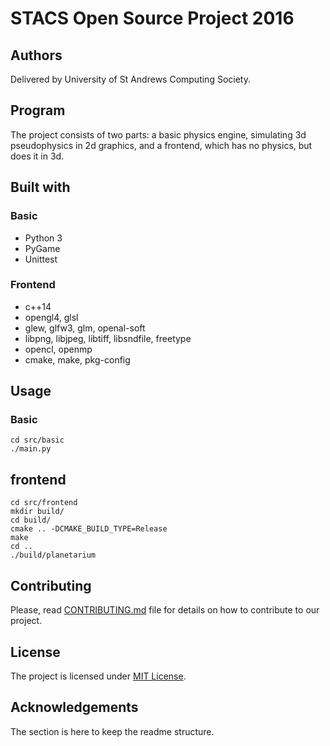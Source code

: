 # STACS Open Source Project 2016

## Authors

Delivered by University of St Andrews Computing Society.

## Program

The project consists of two parts: a basic physics engine, simulating 3d pseudophysics in 2d graphics, and a frontend, which has no physics, but does it in 3d.

## Built with

### Basic

* Python 3
* PyGame
* Unittest

### Frontend

* c++14
* opengl4, glsl
* glew, glfw3, glm, openal-soft
* libpng, libjpeg, libtiff, libsndfile, freetype
* opencl, openmp
* cmake, make, pkg-config

## Usage

### Basic

    cd src/basic
    ./main.py

## frontend

    cd src/frontend
    mkdir build/
    cd build/
    cmake .. -DCMAKE_BUILD_TYPE=Release
    make
    cd ..
    ./build/planetarium

## Contributing

Please, read [CONTRIBUTING.md](CONTRIBUTING.md) file for details on how to contribute to our project.

## License

The project is licensed under [MIT License](LICENSE).

## Acknowledgements

The section is here to keep the readme structure.
